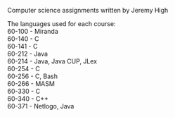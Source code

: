 Computer science assignments written by Jeremy High

The languages used for each course:  
60-100	- Miranda  
60-140	- C  
60-141	- C  
60-212	- Java  
60-214	- Java, Java CUP, JLex  
60-254	- C  
60-256	- C, Bash  
60-266	- MASM  
60-330	- C  
60-340	- C++  
60-371	- Netlogo, Java  
